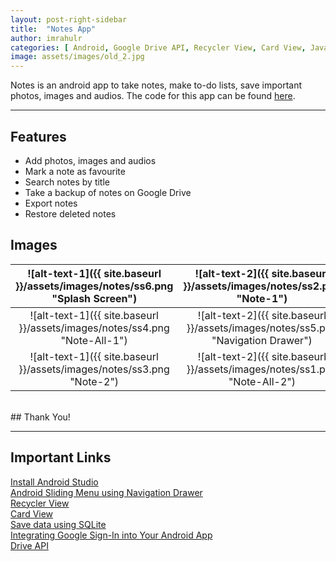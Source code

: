 ```yaml
---
layout: post-right-sidebar
title:  "Notes App"
author: imrahulr
categories: [ Android, Google Drive API, Recycler View, Card View, Java ]
image: assets/images/old_2.jpg
---
```


Notes is an android app to take notes, make to-do lists, save important photos, images and audios. The code for this app can be found <a href="https://github.com/imrahulr/Notes">here</a>.

---

## Features

- Add photos, images and audios
- Mark a note as favourite
- Search notes by title
- Take a backup of notes on Google Drive
- Export notes
- Restore deleted notes

## Images 

| ![alt-text-1]({{ site.baseurl }}/assets/images/notes/ss6.png "Splash Screen")  | ![alt-text-2]({{ site.baseurl }}/assets/images/notes/ss2.png "Note-1") |
|:----:|:----:|
| ![alt-text-1]({{ site.baseurl }}/assets/images/notes/ss4.png "Note-All-1") | ![alt-text-2]({{ site.baseurl }}/assets/images/notes/ss5.png "Navigation Drawer") |
| ![alt-text-1]({{ site.baseurl }}/assets/images/notes/ss3.png "Note-2") | ![alt-text-2]({{ site.baseurl }}/assets/images/notes/ss1.png "Note-All-2") |

<br>
## Thank You!

---

## Important Links

<a href="https://developer.android.com/studio/install">Install Android Studio</a><br>
<a href="https://www.androidhive.info/2013/11/android-sliding-menu-using-navigation-drawer/">Android Sliding Menu using Navigation Drawer</a><br>
<a href="https://developer.android.com/guide/topics/ui/layout/recyclerview">Recycler View</a><br>
<a href="https://developer.android.com/guide/topics/ui/layout/cardview">Card View</a><br>
<a href="https://developer.android.com/training/data-storage/sqlite">Save data using SQLite</a><br>
<a href="https://developers.google.com/identity/sign-in/android/start-integrating">Integrating Google Sign-In into Your Android App</a><br>
<a href="https://developers.google.com/drive/android/get-started">Drive API</a>
